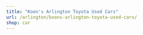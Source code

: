 ```yaml
---
title: "Koon's Arlington Toyota Used Cars"
url: /arlington/koons-arlington-toyota-used-cars/
shop: car
---
```


